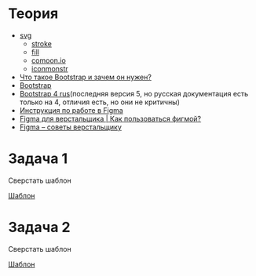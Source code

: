 # Теория

- [svg](https://doka.guide/html/svg/)
    - [stroke](https://doka.guide/css/stroke/)
    - [fill](https://doka.guide/css/fill/)
    - [comoon.io](https://icomoon.io/app/#/select)
    - [iconmonstr](https://iconmonstr.com/)
- [Что такое Bootstrap и зачем он нужен?](https://itchief.ru/bootstrap/introduction)
- [Bootstrap](https://getbootstrap.com/)
- [Bootstrap 4 rus](https://bootstrap-4.ru/)(последняя версия 5, но русская документация есть только на 4, отличия есть, но они не критичны)
- [Инструкция по работе в Figma](https://breezzly.ru/guides/start-v-figma-dlya-verstalshhika)
- [Figma для верстальщика | Как пользоваться фигмой?](https://www.youtube.com/watch?v=DNG1SZ8y0l8)
- [Figma – советы верстальщику](https://snipp.ru/raznoe/figma-makeup)



# Задача 1

Сверстать шаблон

[Шаблон](https://www.figma.com/community/file/976460327373495337)

# Задача 2

Сверстать шаблон

[Шаблон](https://www.figma.com/file/4URXDoMFyPoPwyW0jcxxNS/Blog-WordPress-Theme---Clean%2C-Minimal-Design-(Community)?node-id=0%3A1)